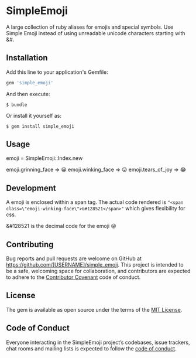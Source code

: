 # SimpleEmoji

A large collection of ruby aliases for emojis and special symbols. Use Simple Emoji instead of using unreadable unicode characters starting with &#. 


## Installation

Add this line to your application's Gemfile:

```ruby
gem 'simple_emoji'
```

And then execute:

    $ bundle

Or install it yourself as:

    $ gem install simple_emoji

## Usage

emoji = SimpleEmoji::Index.new

emoji.grinning_face
 => 😀
emoji.winking_face
 => 😜
emoji.tears_of_joy
 => 😂

## Development
A emoji is enclosed within a span tag. The actual code rendered is `"<span class=\"emoji-winking-face\">&#128521</span>"` which gives flexibility for css. 

&#128521 is the decimal code for the emoji 😜

## Contributing

Bug reports and pull requests are welcome on GitHub at https://github.com/[USERNAME]/simple_emoji. This project is intended to be a safe, welcoming space for collaboration, and contributors are expected to adhere to the [Contributor Covenant](http://contributor-covenant.org) code of conduct.

## License

The gem is available as open source under the terms of the [MIT License](https://opensource.org/licenses/MIT).

## Code of Conduct

Everyone interacting in the SimpleEmoji project’s codebases, issue trackers, chat rooms and mailing lists is expected to follow the [code of conduct](https://github.com/[USERNAME]/simple_emoji/blob/master/CODE_OF_CONDUCT.md).
